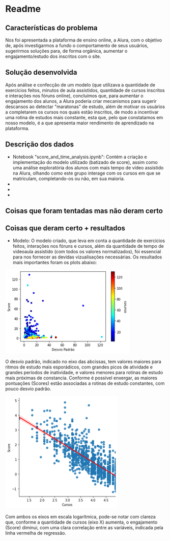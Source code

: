 # Readme


## Características do problema
Nos foi apresentada a plataforma de ensino online, a Alura, com o objetivo de, após investigarmos a fundo o comportamento de seus usuários, sugerirmos soluções para, de forma orgânica, aumentar o engajamento/estudo dos inscritos com o site.
## Solução desenvolvida
Após análise e confecção de um modelo (que utilizava a quantidade de exercícios feitos, minutos de aula assistidos, quantidade de cursos inscritos e interações nos fóruns online), concluímos que, para aumentar o engajamento dos alunos, a Alura poderia criar mecanismos para sugerir descansos ao detectar "maratonas" de estudo, além de motivar os usuários a completarem os cursos nos quais estão inscritos, de modo a incentivar uma rotina de estudos mais constante, esta que, pelo que constatamos em nosso modelo, é a que apresenta maior rendimento de aprendizado na plataforma.
## Descrição dos dados
- Notebook "score_and_time_analysis.ipynb":
Contém a criação e implementação do modelo utilizado (batizado de score), assim como uma análise exploratória dos alunos com mais tempo de vídeo assistido na Alura, olhando como este grupo interage com os cursos em que se matriculam, completando-os ou não, em sua maioria.
- 
-
-

## Coisas que foram tentadas mas não deram certo
## Coisas que deram certo + resultados
- Modelo:
O modelo criado, que leva em conta a quantidade de exercícios feitos, interações nos fóruns e cursos, além da quantidade de tempo de videoaula assistido (com todos os valores normalizados), foi essencial para nos fornecer as devidas vizualisações necessárias. Os resultados mais importantes foram os plots abaixo:

![](images/graph1.png)

O desvio padrão, indicado no eixo das abcissas, tem valores maiores para ritmos de estudo mais esporádicos, com grandes picos de atividade e grandes períodos de inatividade, e valores menores para rotinas de estudo mais próximas de constancia. Conforme é possível enxergar, as maiores pontuações (Scores) estão associadas a rotinas de estudo constantes, com pouco desvio padrão.

![](images/graph2.png)

Com ambos os eixos em escala logarítmica, pode-se notar com clareza que, conforme a quantidade de cursos (eixo X) aumenta, o engajamento (Score) diminui, com uma clara correlação entre as variáveis, indicada pela linha vermelha de regressão.

